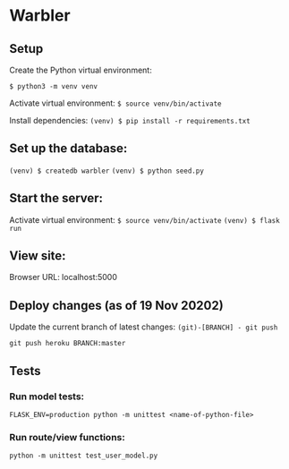 # Warbler

## Setup
Create the Python virtual environment:

`$ python3 -m venv venv`

Activate virtual environment:
`$ source venv/bin/activate`

Install dependencies:
`(venv) $ pip install -r requirements.txt`


## Set up the database:

`(venv) $ createdb warbler`
`(venv) $ python seed.py`


## Start the server:

Activate virtual environment:
`$ source venv/bin/activate`
`(venv) $ flask run`

## View site:

Browser URL: localhost:5000

## Deploy changes (as of 19 Nov 20202)

Update the current branch of latest changes:
`(git)-[BRANCH] - git push`


`git push heroku BRANCH:master`


## Tests

### Run model tests:

`FLASK_ENV=production python -m unittest <name-of-python-file>`

### Run route/view functions:

`python -m unittest test_user_model.py`
